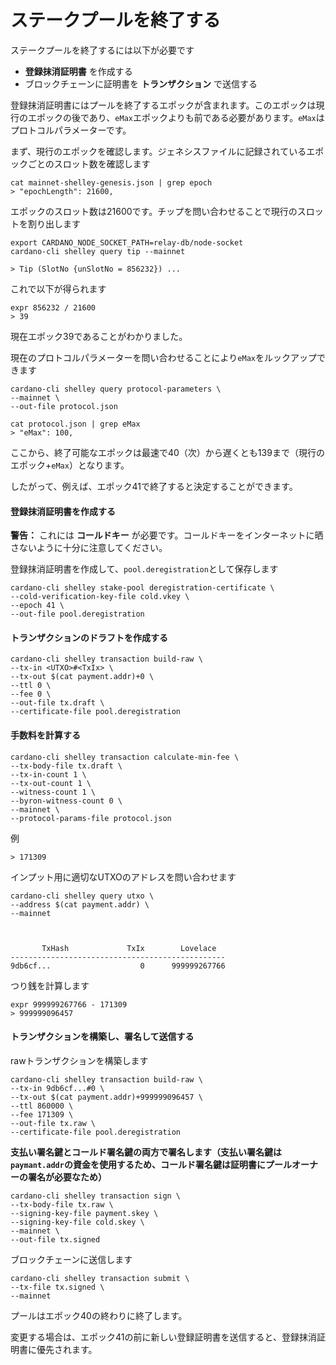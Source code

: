 # ステークプールを終了する

ステークプールを終了するには以下が必要です

* **登録抹消証明書** を作成する
* ブロックチェーンに証明書を **トランザクション** で送信する

登録抹消証明書にはプールを終了するエポックが含まれます。このエポックは現行のエポックの後であり、`eMax`エポックよりも前である必要があります。`eMax`はプロトコルパラメーターです。

まず、現行のエポックを確認します。ジェネシスファイルに記録されているエポックごとのスロット数を確認します

    cat mainnet-shelley-genesis.json | grep epoch
    > "epochLength": 21600,

エポックのスロット数は21600です。チップを問い合わせることで現行のスロットを割り出します

    export CARDANO_NODE_SOCKET_PATH=relay-db/node-socket
    cardano-cli shelley query tip --mainnet

    > Tip (SlotNo {unSlotNo = 856232}) ...

これで以下が得られます

    expr 856232 / 21600
    > 39

現在エポック39であることがわかりました。

現在のプロトコルパラメーターを問い合わせることにより`eMax`をルックアップできます

    cardano-cli shelley query protocol-parameters \
    --mainnet \
    --out-file protocol.json

    cat protocol.json | grep eMax
    > "eMax": 100,

ここから、終了可能なエポックは最速で40（次）から遅くとも139まで（現行のエポック+`eMax`）となります。 

したがって、例えば、エポック41で終了すると決定することができます。

#### 登録抹消証明書を作成する

**警告：** これには __コールドキー__ が必要です。コールドキーをインターネットに晒さないように十分に注意してください。

登録抹消証明書を作成して、`pool.deregistration`として保存します

    cardano-cli shelley stake-pool deregistration-certificate \
    --cold-verification-key-file cold.vkey \
    --epoch 41 \
    --out-file pool.deregistration

#### トランザクションのドラフトを作成する

    cardano-cli shelley transaction build-raw \
    --tx-in <UTXO>#<TxIx> \
    --tx-out $(cat payment.addr)+0 \
    --ttl 0 \
    --fee 0 \
    --out-file tx.draft \
    --certificate-file pool.deregistration

#### 手数料を計算する

    cardano-cli shelley transaction calculate-min-fee \
    --tx-body-file tx.draft \
    --tx-in-count 1 \
    --tx-out-count 1 \
    --witness-count 1 \
    --byron-witness-count 0 \
    --mainnet \
    --protocol-params-file protocol.json

例

    > 171309

インプット用に適切なUTXOのアドレスを問い合わせます

    cardano-cli shelley query utxo \
    --address $(cat payment.addr) \
    --mainnet



           TxHash             TxIx        Lovelace
    ------------------------------------------------
    9db6cf...                    0      999999267766

つり銭を計算します

    expr 999999267766 - 171309
    > 999999096457

#### トランザクションを構築し、署名して送信する

rawトランザクションを構築します

    cardano-cli shelley transaction build-raw \
    --tx-in 9db6cf...#0 \
    --tx-out $(cat payment.addr)+999999096457 \
    --ttl 860000 \
    --fee 171309 \
    --out-file tx.raw \
    --certificate-file pool.deregistration

**支払い署名鍵とコールド署名鍵の両方で署名します（支払い署名鍵は`paymant.addr`の資金を使用するため、コールド署名鍵は証明書にプールオーナーの署名が必要なため）**

    cardano-cli shelley transaction sign \
    --tx-body-file tx.raw \
    --signing-key-file payment.skey \
    --signing-key-file cold.skey \
    --mainnet \
    --out-file tx.signed

ブロックチェーンに送信します

    cardano-cli shelley transaction submit \
    --tx-file tx.signed \
    --mainnet

プールはエポック40の終わりに終了します。

変更する場合は、エポック41の前に新しい登録証明書を送信すると、登録抹消証明書に優先されます。
